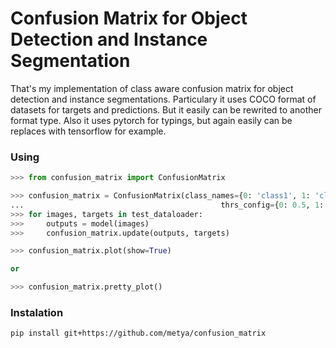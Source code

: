 # Confusion Matrix for Object Detection and Instance Segmentation

That's my implementation of class aware confusion matrix for object detection and instance segmentations. Particulary it uses COCO format of datasets for targets and predictions. But it easily can be rewrited to another format type. Also it uses pytorch for typings, but again easily can be replaces with tensorflow for example.

### Using

```python
>>> from confusion_matrix import ConfusionMatrix

>>> confusion_matrix = ConfusionMatrix(class_names={0: 'class1', 1: 'class2'},
...                                            thrs_config={0: 0.5, 1: 0.5})
>>> for images, targets in test_dataloader:
>>>     outputs = model(images)
>>>     confusion_matrix.update(outputs, targets)

>>> confusion_matrix.plot(show=True)

or 

>>> confusion_matrix.pretty_plot()
```

### Instalation

```bash
pip install git+https://github.com/metya/confusion_matrix
```